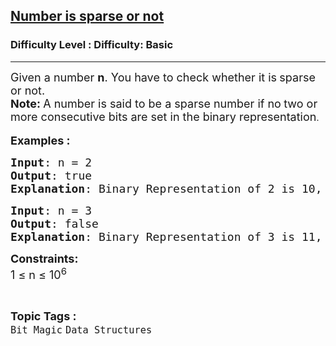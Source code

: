 <h2><a href="https://www.geeksforgeeks.org/problems/number-is-sparse-or-not-1587115620/1?page=3&difficulty=Basic&status=unsolved&sortBy=submissions">Number is sparse or not</a></h2><h3>Difficulty Level : Difficulty: Basic</h3><hr><div class="problems_problem_content__Xm_eO"><p><span style="font-size: 18px;">Given a number <strong>n</strong>. You have to check whether it is<strong> </strong>sparse or not.<br><strong>Note: </strong>A number is said to be a sparse number if no<strong> </strong>two or more consecutive bits are set&nbsp;in the binary representation</span>.<br><br><span style="font-size: 18px;"><strong>Examples :</strong></span></p>
<pre><span style="font-size: 18px;"><strong>Input</strong>: n = 2
<strong>Output</strong>: true
<strong>Explanation</strong>: Binary Representation of 2 is 10, which is not having consecutive set bits. So, it is sparse number.</span></pre>
<pre><span style="font-size: 18px;"><strong>Input</strong>: n = 3
<strong>Output</strong>: false
<strong>Explanation</strong>: Binary Representation of 3 is 11, which is having consecutive set bits in it. So, it is not a sparse number.</span></pre>
<p><span style="font-size: 18px;"><strong>Constraints:</strong><br>1 ≤ n ≤ 10<sup>6</sup></span></p></div><br><p><span style=font-size:18px><strong>Topic Tags : </strong><br><code>Bit Magic</code>&nbsp;<code>Data Structures</code>&nbsp;